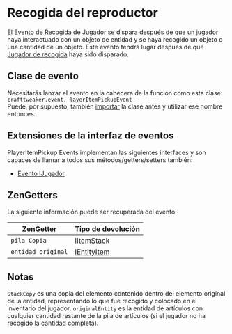 # Recogida del reproductor

El Evento de Recogida de Jugador se dispara después de que un jugador haya interactuado con un objeto de entidad y se haya recogido un objeto o una cantidad de un objeto. Este evento tendrá lugar después de que [Jugador de recogida](/Vanilla/Events/Events/PlayerPickupItem/) haya sido disparado.

## Clase de evento
Necesitarás lanzar el evento en la cabecera de la función como esta clase:  
`crafttweaker.event. layerItemPickupEvent`  
Puede, por supuesto, también [importar](/AdvancedFunctions/Import/) la clase antes y utilizar ese nombre entonces.

## Extensiones de la interfaz de eventos
PlayerItemPickup Events implementan las siguientes interfaces y son capaces de llamar a todos sus métodos/getters/setters también:

- [Evento IJugador](/Vanilla/Events/Events/IPlayerEvent/)


## ZenGetters
La siguiente información puede ser recuperada del evento:

| ZenGetter          | Tipo de devolución                            |
| ------------------ | --------------------------------------------- |
| `pila Copia`       | [IItemStack](/Vanilla/Items/IItemStack/)      |
| `entidad original` | [IEntityItem](/Vanilla/Entities/IEntityItem/) |

## Notas

`StackCopy` es una copia del elemento contenido dentro del elemento original de la entidad, representando lo que fue recogido y colocado en el inventario del jugador. `originalEntity` es la entidad de artículos con cualquier cantidad restante de la pila de artículos (si el jugador no ha recogido la cantidad completa).
